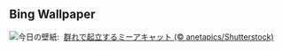 ## Bing Wallpaper
![](https://www.bing.com/th?id=OHR.MeerkatManor_JA-JP0029401551_UHD.jpg&w=1000)今日の壁紙: &nbsp;[群れで起立するミーアキャット (© anetapics/Shutterstock)](https://www.bing.com/th?id=OHR.MeerkatManor_JA-JP0029401551_UHD.jpg)
<br><br/>
